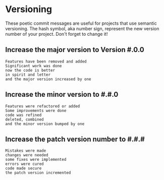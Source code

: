 
# Versioning

These poetic commit messages are useful for projects that use semantic versioning. The hash symbol, aka number sign, represent the new version number of your project. Don't forget to change it!


## Increase the major version to Version \#.0.0

```
Features have been removed and added
Significant work was done 
now the code is better
in spirit and letter
and the major version increased by one
```


## Increase the minor version to \#.\#.0

```
Features were refactored or added
Some improvements were done
code was refined 
deleted, combined
and the minor version bumped by one
```

## Increase the patch version number to \#.\#.\# 

```
Mistakes were made 
changes were needed
some fixes were implemented
errors were cured
code made secure
the patch version incremented
```


